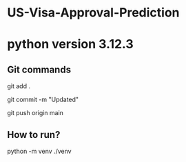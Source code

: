 # US-Visa-Approval-Prediction

# python version 3.12.3

## Git commands

git add .

git commit -m "Updated"

git push origin main

## How to run?

python -m venv ./venv